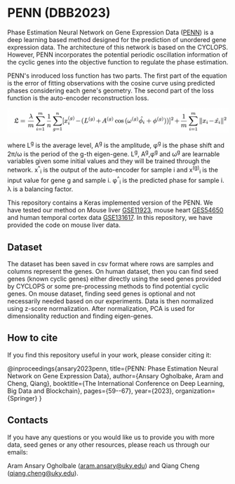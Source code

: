 # PENN (DBB2023)
Phase Estimation Neural Network on Gene Expression Data ([PENN](https://www.researchgate.net/publication/372093452_PENN_Phase_Estimation_Neural_Network_on_Gene_Expression_Data)) is a deep learning based method designed for the prediction of unordered gene expression data. 
The architecture of this network is based on the CYCLOPS. However, PENN incorporates the potential periodic oscillation information of the cyclic genes into the objective function to regulate the phase estimation.

PENN's inroduced loss function has two parts. The first part of the equation is the error of fitting observations with the cosine curve using predicted phases considering each gene's geometry. The second part of the loss function is the auto-encoder reconstruction loss.

![](./image/objectiv.png)

where L<sup>g</sup> is the average level, A<sup>g</sup> is the amplitude, φ<sup>g</sup> is the phase shift and 2π/ω is the period of the g-th eigen-gene. L<sup>g</sup>, A<sup>g</sup>,φ<sup>g</sup> and ω<sup>g</sup> are learnable variables given some initial values and they will be trained through the network. x<sup>^</sup><sub>i</sub> is the output of the auto-encoder for sample i and x<sup>(g)</sup><sub>i</sub> is the input value for gene g and sample i. φ<sup>^</sup><sub>i</sub> is the predicted phase for sample i. λ is a balancing factor. 

This repository contains a Keras implemented version of the PENN. We have tested our method on Mouse liver [GSE11923](https://www.ncbi.nlm.nih.gov/geo/query/acc.cgi?acc=GSE11923), mouse heart [GES54650](https://www.ncbi.nlm.nih.gov/geo/query/acc.cgi?acc=GSE54650) and human temporal cortex data [GSE131617](https://www.ncbi.nlm.nih.gov/geo/query/acc.cgi?acc=GSE131617). In this repository, we have provided the code on mouse liver data.

## Dataset

The dataset has been saved in csv format where rows are samples and columns represent the genes. On human dataset, then you can find seed genes (known cyclic genes) either directly using the seed genes provided by CYCLOPS or some pre-processing methods to find potential cyclic genes. On mouse dataset, finding seed genes is optional and not necessarily needed based on our experiments. Data is then normalized using z-score normalization. After normalization, PCA is used for dimensionality reduction and finding eigen-genes. 

## How to cite

If you find this repository useful in your work, please consider citing it:

@inproceedings{ansary2023penn,
  title={PENN: Phase Estimation Neural Network on Gene Expression Data},
  author={Ansary Ogholbake, Aram and Cheng, Qiang},
  booktitle={The International Conference on Deep Learning, Big Data and Blockchain},
  pages={59--67},
  year={2023},
  organization={Springer}
}

## Contacts
If you have any questions or you would like us to provide you with more data, seed genes or any other resources, please reach us through our emails:

Aram Ansary Ogholbale (aram.ansary@uky.edu) and Qiang Cheng (qiang.cheng@uky.edu).
